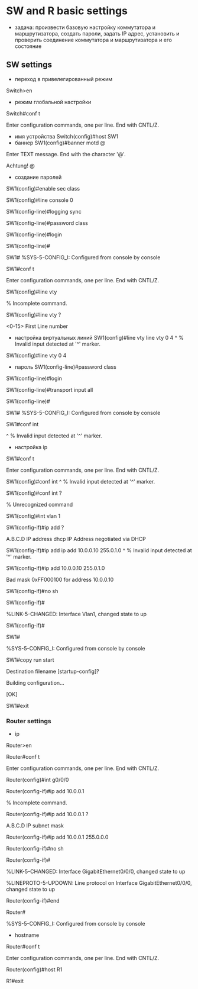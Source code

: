 # SW and R basic settings



- задача: произвести базовую настройку коммутатора и маршрутизатора, создать пароли, задать IP адрес, установить и проверить соединение коммутатора и маршрутизатора и его состояние
## SW settings
- переход в привелегированный режим

Switch>en
- режим глобальной настройки

Switch#conf t

Enter configuration commands, one per line.  End with CNTL/Z.
- имя устройства
Switch(config)#host SW1
- баннер
SW1(config)#banner motd @

Enter TEXT message.  End with the character '@'.

Achtung! @
- создание паролей
 
SW1(config)#enable sec class

SW1(config)#line console 0

SW1(config-line)#logging sync

SW1(config-line)#password class

SW1(config-line)#login

SW1(config-line)#

SW1#
%SYS-5-CONFIG_I: Configured from console by console

SW1#conf t

Enter configuration commands, one per line.  End with CNTL/Z.

SW1(config)#line vty

% Incomplete command.

SW1(config)#line vty ?

<0-15>  First Line number
- настройка виртуальных линий
SW1(config)#line vty line vty 0 4
                     ^
% Invalid input detected at '^' marker.
 
SW1(config)#line vty 0 4
- пароль
SW1(config-line)#password class

SW1(config-line)#login

SW1(config-line)#transport input all

SW1(config-line)#

SW1#
%SYS-5-CONFIG_I: Configured from console by console

SW1#conf int

^
% Invalid input detected at '^' marker.
 - настройка ip
 
SW1#conf t

Enter configuration commands, one per line.  End with CNTL/Z.

SW1(config)#conf int
             ^
% Invalid input detected at '^' marker.
	
SW1(config)#conf int ?

% Unrecognized command

SW1(config)#int vlan 1

SW1(config-if)#ip add ?

A.B.C.D  IP address
  dhcp     IP Address negotiated via DHCP

SW1(config-if)#ip add ip add 10.0.0.10 255.0.1.0
                      ^
% Invalid input detected at '^' marker.
	
SW1(config-if)#ip add 10.0.0.10 255.0.1.0

Bad mask 0xFF000100 for address 10.0.0.10

SW1(config-if)#no sh

SW1(config-if)#

%LINK-5-CHANGED: Interface Vlan1, changed state to up

SW1(config-if)#

SW1#

%SYS-5-CONFIG_I: Configured from console by console

SW1#copy run start

Destination filename [startup-config]? 

Building configuration...

[OK]

SW1#exit

### Router settings
 - ip 
 
Router>en

Router#conf t

Enter configuration commands, one per line.  End with CNTL/Z.

Router(config)#int g0/0/0

Router(config-if)#ip add 10.0.0.1

% Incomplete command.

Router(config-if)#ip add 10.0.0.1 ?

A.B.C.D  IP subnet mask

Router(config-if)#ip add 10.0.0.1 255.0.0.0

Router(config-if)#no sh


Router(config-if)#

%LINK-5-CHANGED: Interface GigabitEthernet0/0/0, changed state to up

%LINEPROTO-5-UPDOWN: Line protocol on Interface GigabitEthernet0/0/0, changed state to up

Router(config-if)#end

Router#

%SYS-5-CONFIG_I: Configured from console by console
- hostname
 
Router#conf t

Enter configuration commands, one per line.  End with CNTL/Z.

Router(config)#host R1


R1#exit
